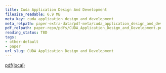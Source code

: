 ```yaml
---
title: Cuda Application Design And Development
filesize_readable: 6.9 MB
meta_key: cuda_application_design_and_development
meta_relpath: paper-extra-data/pdf-meta/cuda_application_design_and_development.yaml
pdf_relpath: paper-repo/pdfs/CUDA_Application_Design_and_Development.pdf
reading_status: TBD
tags:
- other-default
- paper
url_slug: CUDA_Application_Design_and_Development
---
```


[pdf(local)](../../paper-repo/pdfs/CUDA_Application_Design_and_Development.pdf)
